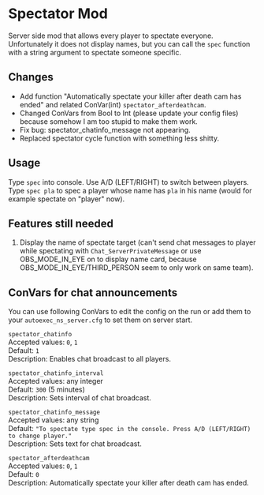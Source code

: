 # Spectator Mod
Server side mod that allows every player to spectate everyone.  
Unfortunately it does not display names, but you can call the `spec` function with a string argument to spectate someone specific.

## Changes
- Add function "Automatically spectate your killer after death cam has ended" and related ConVar(int) `spectator_afterdeathcam`.
- Changed ConVars from Bool to Int (please update your config files) because somehow I am too stupid to make them work.
- Fix bug: spectator_chatinfo_message not appearing.
- Replaced spectator cycle function with something less shitty.

## Usage
Type `spec` into console. Use A/D (LEFT/RIGHT) to switch between players.  
Type `spec pla` to spec a player whose name has `pla` in his name (would for example spectate on "player" now).

## Features still needed
1) Display the name of spectate target (can't send chat messages to player while spectating with `Chat_ServerPrivateMessage` or use OBS_MODE_IN_EYE on to display name card, because OBS_MODE_IN_EYE/THIRD_PERSON seem to only work on same team).

## ConVars for chat announcements
You can use following ConVars to edit the config on the run or add them to your `autoexec_ns_server.cfg` to set them on server start.

`spectator_chatinfo`  
Accepted values: `0`, `1`  
Default: `1`  
Description: Enables chat broadcast to all players.

`spectator_chatinfo_interval`  
Accepted values: any integer  
Default: `300` (5 minutes)  
Description: Sets interval of chat broadcast.

`spectator_chatinfo_message`  
Accepted values: any string  
Default: `"To spectate type spec in the console. Press A/D (LEFT/RIGHT) to change player."`  
Description: Sets text for chat broadcast.

`spectator_afterdeathcam`  
Accepted values: `0`, `1`  
Default: `0`  
Description: Automatically spectate your killer after death cam has ended.